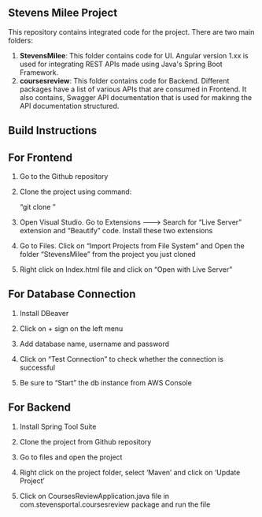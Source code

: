 ## Stevens Milee Project

This repository contains integrated code for the project. There are two main folders:

1. **StevensMilee**: This folder contains code for UI. Angular version 1.xx is used for integrating REST APIs made using Java's Spring Boot Framework.
2. **coursesreview**: This folder contains code for Backend. Different packages have a list of various APIs that are consumed in Frontend. It also contains, Swagger                       API documentation that is used for makinng the API documentation structured. 


## Build Instructions

## For Frontend

  1. Go to the Github repository

  2. Clone the project using command:

     “git clone <repository-link>”

  3. Open Visual Studio. Go to Extensions ---> Search for “Live Server” extension and “Beautify” code. Install these two extensions

  4. Go to Files. Click on “Import Projects from File System” and Open the folder “StevensMilee” from the project you just cloned

  5. Right click on Index.html file and click on “Open with Live Server”
  

## For Database Connection

  1. Install DBeaver

  2. Click on + sign on the left menu

  3. Add database name, username and password

  4. Click on “Test Connection” to check whether the connection is successful

  5. Be sure to “Start” the db instance from AWS Console
  

## For Backend

  1. Install Spring Tool Suite

  2. Clone the project from Github repository

  3. Go to files and open the project

  4. Right click on the project folder, select ‘Maven’ and click on ‘Update Project’

  5. Click on CoursesReviewApplication.java file in com.stevensportal.coursesreview package and run the file
  
  

